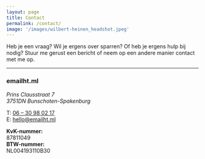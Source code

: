 ```yaml
---
layout: page
title: Contact
permalink: /contact/
image: '/images/wilbert-heinen_headshot.jpeg'
---
```


Heb je een vraag? Wil je ergens over sparren? Of heb je ergens hulp bij nodig?
Stuur me gerust een bericht of neem op een andere manier contact met me op.

***

### emailht.ml

<address>
Prins Clausstraat 7<br>
3751DN Bunschoten-Spakenburg
</address>

T: <a href="tel:+31630980217">06 – 30 98 02 17</a><br>
E: <a href="mailto:hello@emailht.ml">hello@emailht.ml</a>

<strong>KvK-nummer:</strong><br>
87811049<br>
<strong>BTW-nummer:</strong><br>
NL004193110B30<br>